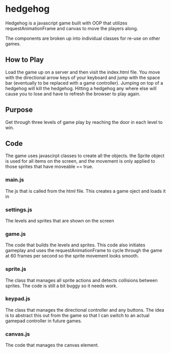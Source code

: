 # hedgehog

Hedgehog is a javascript game built with OOP that utilizes requestAnimationFrame and canvas to move the players along.

The components are broken up into individual classes for re-use on other games.

## How to Play
Load the game up on a server and then visit the index.html file.  You move with the directional arrow keys of your keyboard and jump with the space bar (eventually to be replaced with a game controller).  Jumping on top of a hedgehog will kill the hedgehog. Hitting a hedgehog any where else will cause you to lose and have to refresh the browser to play again.

## Purpose
Get through three levels of game play by reaching the door in each level to win.

## Code
The game uses javascirpt classes to create all the objects.  the Sprite object is used for all items on the screen, and the movement is only applied to those sprites that have moveable == true.

### main.js
The js that is called from the html file.  This creates a game oject and loads it in

### settings.js
The levels and sprites that are shown on the screen

### game.js
The code that builds the levels and sprites.  This code also initiates gameplay and uses the requestAnimationFrame to cycle through the game at 60 frames per second so the sprite movement looks smooth.  

### sprite.js
The class that manages all sprite actions and detects collisions between sprites. The code is still a bit buggy so it needs work.

### keypad.js
The class that manages the directional controller and any buttons.  The idea is to abstract this out from the game so that I can switch to an actual gamepad controller in future games.

### canvas.js
The code that manages the canvas element.
